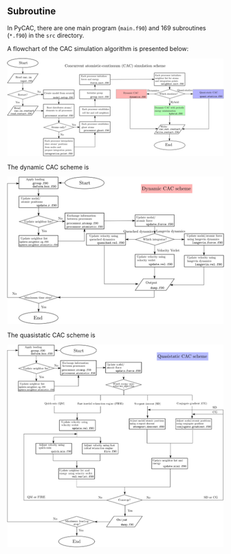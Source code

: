 ## Subroutine

In PyCAC, there are one main program (`main.f90`) and 169 subroutines (`*.f90`) in the `src` directory.

A flowchart of the CAC simulation algorithm is presented below:

![cac-scheme](fig/cac-scheme.jpg)

The dynamic CAC scheme is

![dynamic-scheme](fig/dynamic-scheme.jpg)

The quasistatic CAC scheme is

![static-scheme](fig/static-scheme.jpg)